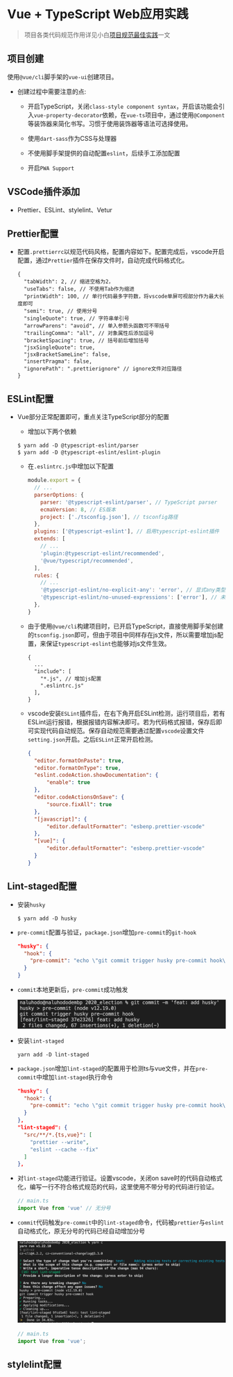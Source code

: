 # Vue + TypeScript Web应用实践

> 项目各类代码规范作用详见小白[项目规范最佳实践](https://github.com/fff455/tech-share/blob/master/Engineering/%E9%A1%B9%E7%9B%AE%E8%A7%84%E8%8C%83%E6%9C%80%E4%BD%B3%E5%AE%9E%E8%B7%B5.md)一文

## 项目创建

使用``@vue/cli``脚手架的``vue-ui``创建项目。

* 创建过程中需要注意的点:

  * 开启TypeScript，关闭``class-style component syntax``，开启该功能会引入``vue-property-decorator``依赖，在``vue-ts``项目中，通过使用``@Component``等装饰器来简化书写。习惯于使用装饰器等语法可选择使用。

  * 使用``dart-sass``作为CSS与处理器

  * 不使用脚手架提供的自动配置``eslint``，后续手工添加配置

  * 开启``PWA Support``

## VSCode插件添加

- Prettier、ESLint、stylelint、Vetur

## Prettier配置

* 配置``.prettierrc``以规范代码风格，配置内容如下。配置完成后，vscode开启配置，通过``Prettier``插件在保存文件时，自动完成代码格式化。
  ```
  {
    "tabWidth": 2, // 缩进空格为2，
    "useTabs": false, // 不使用Tab作为缩进
    "printWidth": 100, // 单行代码最多字符数，将vscode单屏可视部分作为最大长度即可
    "semi": true, // 使用分号
    "singleQuote": true, // 字符串单引号
    "arrowParens": "avoid", // 单入参箭头函数可不带括号
    "trailingComma": "all", // 对象属性后添加逗号
    "bracketSpacing": true, // 括号前后增加括号
    "jsxSingleQuote": true,
    "jsxBracketSameLine": false,
    "insertPragma": false,
    "ignorePath": ".prettierignore" // ignore文件对应路径
  }
  ```

## ESLint配置

* Vue部分正常配置即可，重点关注TypeScript部分的配置

  * 增加以下两个依赖

  ```shell
  $ yarn add -D @typescript-eslint/parser
  $ yarn add -D @typescript-eslint/eslint-plugin
  ```
  
  * 在``.eslintrc.js``中增加以下配置

    ```js
    module.export = {
      // ...
      parserOptions: {
        parser: '@typescript-eslint/parser', // TypeScript parser
        ecmaVersion: 8, // ES版本
        project: ['./tsconfig.json'], // tsconfig路径
      },
      plugins: ['@typescript-eslint'], // 启用typescript-eslint插件
      extends: [
        // ...
        'plugin:@typescript-eslint/recommended',
        '@vue/typescript/recommended',
      ],
      rules: {
        // ...
        '@typescript-eslint/no-explicit-any': 'error', // 显式any类型定义报错
        '@typescript-eslint/no-unused-expressions': ['error'], // 未使用变量报错
      },
    }
    ```
  
  * 由于使用``@vue/cli``构建项目时，已开启TypeScript，直接使用脚手架创建的``tsconfig.json``即可，但由于项目中同样存在js文件，所以需要增加js配置，来保证``typescript-eslint``也能够对js文件生效。

    ```
    {
      ...
      "include": [
        "*.js", // 增加js配置
        ".eslintrc.js"
      ],
    }
    ```

  * vscode安装``ESLint``插件后，在右下角开启ESLint检测，运行项目后，若有ESLint运行报错，根据报错内容解决即可。若为代码格式报错，保存后即可实现代码自动规范。保存自动规范需要通过配置``vscode``设置文件``setting.json``开启。之后``ESLint``正常开启检测。

    ```json
    {
      "editor.formatOnPaste": true,
      "editor.formatOnType": true,
      "eslint.codeAction.showDocumentation": {
          "enable": true
      },
      "editor.codeActionsOnSave": {
          "source.fixAll": true
      },
      "[javascript]": {
          "editor.defaultFormatter": "esbenp.prettier-vscode"
      },
      "[vue]": {
          "editor.defaultFormatter": "esbenp.prettier-vscode"
      }
    }
    ```

## Lint-staged配置

* 安装``husky``

  ```shell
  $ yarn add -D husky
  ```

* ``pre-commit``配置与验证，``package.json``增加``pre-commit``的``git-hook``

  ```json
  "husky": {
    "hook": {
      "pre-commit": "echo \"git commit trigger husky pre-commit hook\" "
    }
  }
  ```

* ``commit``本地更新后，``pre-commit``成功触发

  ![husky](./image/husky.png)

* 安装``lint-staged``

  ```shell
  yarn add -D lint-staged
  ```

* ``package.json``增加``lint-staged``的配置用于检测ts与vue文件，并在``pre-commit``中增加``lint-staged``执行命令

  ```json
  "husky": {
    "hook": {
      "pre-commit": "echo \"git commit trigger husky pre-commit hook\" & lint-staged "
    }
  },
  "lint-staged": {
    "src/**/*.{ts,vue}": [
      "prettier --write",
      "eslint --cache --fix"
    ]
  },
  ```

* 对``lint-staged``功能进行验证。设置vscode，关闭on save时的代码自动格式化，编写一行不符合格式规范的代码，这里使用不带分号的代码进行验证。

  ```ts
  // main.ts
  import Vue from 'vue' // 无分号
  ```

* ``commit``代码触发``pre-commit``中的``lint-staged``命令，代码被``prettier``与``eslint``自动格式化，原无分号的代码已经自动增加分号

  ![lint-staged](./image/lint-staged.png)

  ```ts
  // main.ts
  import Vue from 'vue';
  ```

## stylelint配置

